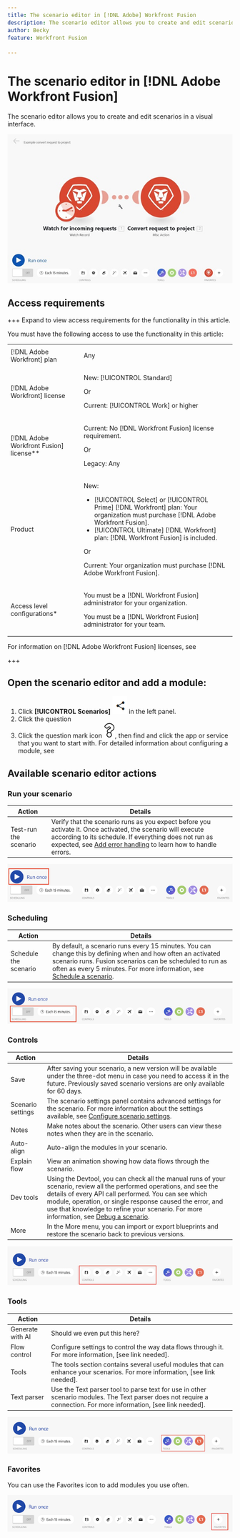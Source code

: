 ```yaml
---
title: The scenario editor in [!DNL Adobe] Workfront Fusion
description: The scenario editor allows you to create and edit scenarios in a visual interface.
author: Becky
feature: Workfront Fusion

---
```

# The scenario editor in [!DNL Adobe Workfront Fusion]

The scenario editor allows you to create and edit scenarios in a visual interface.

![](assets/scenario-editor.jpg)

## Access requirements

+++ Expand to view access requirements for the functionality in this article.

You must have the following access to use the functionality in this article:

<table style="table-layout:auto">
 <col> 
 <col> 
 <tbody> 
  <tr> 
   <td role="rowheader">[!DNL Adobe Workfront] plan</td> 
   <td> <p>Any</p> </td> 
  </tr> 
  <tr data-mc-conditions=""> 
   <td role="rowheader">[!DNL Adobe Workfront] license</td> 
   <td> <p>New: [!UICONTROL Standard]</p><p>Or</p><p>Current: [!UICONTROL Work] or higher</p> </td> 
  </tr> 
  <tr> 
   <td role="rowheader">[!DNL Adobe Workfront Fusion] license**</td> 
   <td>
   <p>Current: No [!DNL Workfront Fusion] license requirement.</p>
   <p>Or</p>
   <p>Legacy: Any </p>
   </td> 
  </tr> 
  <tr> 
   <td role="rowheader">Product</td> 
   <td>
   <p>New:</p> <ul><li>[!UICONTROL Select] or [!UICONTROL Prime] [!DNL Workfront] plan: Your organization must purchase [!DNL Adobe Workfront Fusion].</li><li>[!UICONTROL Ultimate] [!DNL Workfront] plan: [!DNL Workfront Fusion] is included.</li></ul>
   <p>Or</p>
   <p>Current: Your organization must purchase [!DNL Adobe Workfront Fusion].</p>
   </td> 
  </tr>
  <tr data-mc-conditions=""> 
   <td role="rowheader">Access level configurations*</td> 
   <td> 
     <p>You must be a [!DNL Workfront Fusion] administrator for your organization.</p>
     <p>You must be a [!DNL Workfront Fusion] administrator for your team.</p>
   </td> 
  </tr> 
   </td> 
  </tr> 
 </tbody> 
</table>

<!--For more detail about the information in this table, see [Access requirements in Workfront documentation](/help/quicksilver/administration-and-setup/add-users/access-levels-and-object-permissions/access-level-requirements-in-documentation.md).-->

For information on [!DNL Adobe Workfront Fusion] licenses, see <!--[[!DNL Adobe Workfront Fusion] licenses](/help/workfront-fusion/set-up-and-manage-workfront-fusion/licensing-operations-overview/license-automation-vs-integration.md).-->

+++

## Open the scenario editor and add a module:

1. Click **[!UICONTROL Scenarios]** ![](assets/scenarios-icon.png) in the left panel.
1. Click the question 
1. Click the question mark icon ![question icon](assets/question-mark-full-size.png), then find and click the app or service that you want to start with. For detailed information about configuring a module, see <!--link-->

## Available scenario editor actions

### Run your scenario

| Action | Details |
|----------|----------|
| Test-run the scenario    | Verify that the scenario runs as you expect before you activate it. Once activated, the scenario will execute according to its schedule. If everything does not run as expected, see [Add error handling](/help/workfront-fusion/create-scenarios/config-error-handling/error-handling.md) to learn how to handle errors.   |

![run scenario button](assets/run-your-scenario.png)

### Scheduling 

| Action | Details |
|----------|----------|
| Schedule the scenario | By default, a scenario runs every 15 minutes. You can change this by defining when and how often an activated scenario runs. Fusion scenarios can be scheduled to run as often as every 5 minutes. For more information, see [Schedule a scenario](/help/workfront-fusion/create-scenarios/config-scenarios-settings/schedule-a-scenario.md).  |

![scheduling panel](assets/scheduling-scenario-editor.png)

### Controls

| Action | Details |
|----------|----------|
| Save    | After saving your scenario, a new version will be available under the three-dot menu in case you need to access it in the future. Previously saved scenario versions are only available for 60 days.   |
| Scenario settings    | The scenario settings panel contains advanced settings for the scenario. For more information about the settings available, see [Configure scenario settings](/help/workfront-fusion/create-scenarios/config-scenarios-settings/configure-scenario-settings.md).    |
| Notes    | Make notes about the scenario. Other users can view these notes when they are in the scenario.   |
| Auto-align    | Auto-align the modules in your scenario.  |
| Explain flow    | View an animation showing how data flows through the scenario.   |
| Dev tools   | Using the Devtool, you can check all the manual runs of your scenario, review all the performed operations, and see the details of every API call performed. You can see which module, operation, or single response caused the error, and use that knowledge to refine your scenario. For more information, see [Debug a scenario](/help/workfront-fusion/manage-scenarios/debug-a-scenario.md).   |
| More    | In the More menu, you can import or export blueprints and restore the scenario back to previous versions.  |

![controls panel](assets/controls-editor-scenario.png)

### Tools

| Action | Details |
|----------|----------|
| Generate with AI    | Should we even put this here?    |
| Flow control    | Configure settings to control the way data flows through it. For more information, [see link needed].  |
| Tools    | The tools section contains several useful modules that can enhance your scenarios. For more information, [see link needed]. |
| Text parser    | Use the Text parser tool to parse text for use in other scenario modules. The Text parser does not require a connection. For more information, [see link needed].   |

![tools panel](assets/tools-scenario-editor.png)

### Favorites

You can use the Favorites icon to add modules you use often.

![Favorites panel](assets/favorites-scenario-editor.png)


